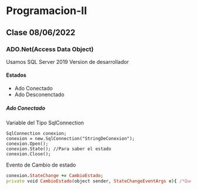 # Programacion-II
## Clase 08/06/2022
### ADO.Net(Access Data Object)
Usamos SQL Server 2019 Version de desarrollador
#### Estados
+ Ado Conectado
+ Ado Desconenctado
##### Ado Conectado
Variable del Tipo SqlConnection
```dark
SqlConnection conexion;
conexion = new.SqlConnection("StringDeConexion");
conexion.Open();
conexion.State(); //Para saber el estado
conexion.Close();
```
Evento de Cambio de estado
```ruby
conexion.StateChange += CambioEstado;
private void CambioEstado(object sender, StateChangeEventArgs e){ /*Que haga lo que quiera*/}
```
